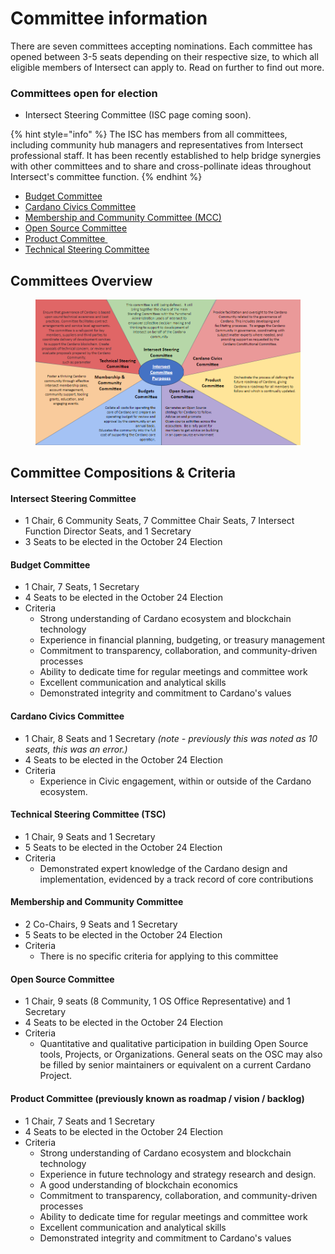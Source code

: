 # Committee information

There are seven committees accepting nominations. Each committee has opened between 3-5 seats depending on their respective size, to which all eligible members of Intersect can apply to. Read on further to find out more.

### Committees open for election

* Intersect Steering Committee (ISC page coming soon).

{% hint style="info" %}
The ISC has members from all committees, including community hub managers and representatives from Intersect professional staff. It has been recently established to help bridge synergies with other committees and to share and cross-pollinate ideas throughout Intersect's committee function.
{% endhint %}

* [Budget Committee](https://committees.docs.intersectmbo.org/v/intersect-budget-committee)
* [​Cardano Civics Committee](https://committees.docs.intersectmbo.org/v/intersect-civics-committee)
* [​Membership and Community Committee (MCC)​](https://committees.docs.intersectmbo.org/v/intersect-membership-and-community-committee-mcc)
* [​Open Source Committee​](https://committees.docs.intersectmbo.org/v/intersect-open-source-committee)
* ​[Product  Committee ](https://app.gitbook.com/o/Prbm1mtkwSsGWSvG1Bfd/s/K7cBOo8O1BpQ2uwlq0BE/)​
* [​Technical Steering Committee](https://committees.docs.intersectmbo.org/v/intersect-technical-steering-committee)

## Committees Overview

<figure><img src="../.gitbook/assets/image (6).png" alt=""><figcaption></figcaption></figure>

## Committee Compositions & Criteria&#x20;

#### Intersect Steering Committee

* 1 Chair, 6 Community Seats, 7 Committee Chair Seats, 7 Intersect Function Director Seats, and 1 Secretary
* 3 Seats to be elected in the October 24 Election

#### &#x20;Budget Committee&#x20;

* 1 Chair, 7 Seats, 1 Secretary
* 4 Seats to be elected in the October 24 Election
* Criteria
  * Strong understanding of Cardano ecosystem and blockchain technology
  * Experience in financial planning, budgeting, or treasury management
  * Commitment to transparency, collaboration, and community-driven processes
  * Ability to dedicate time for regular meetings and committee work
  * Excellent communication and analytical skills
  * Demonstrated integrity and commitment to Cardano's values

#### Cardano Civics Committee

* 1 Chair, 8 Seats and 1 Secretary _(note - previously this was noted as 10 seats, this was an error.)_
* 4 Seats to be elected in the October 24 Election
* Criteria
  * Experience in Civic engagement, within or outside of the Cardano ecosystem.

#### Technical Steering Committee (TSC)

* 1 Chair, 9 Seats and 1 Secretary
* 5 Seats to be elected in the October 24 Election
* Criteria
  * Demonstrated expert knowledge of the Cardano design and implementation, evidenced by a track record of core contributions

#### Membership and Community Committee

* 2 Co-Chairs, 9 Seats and 1 Secretary
* 5 Seats to be elected in the October 24 Election
* Criteria
  *   There is no specific criteria for applying to this committee



#### Open Source Committee

* 1 Chair, 9 seats (8 Community, 1 OS Office Representative) and 1 Secretary
* 4 Seats to be elected in the October 24 Election
* Criteria
  * Quantitative and qualitative participation in building Open Source tools, Projects, or Organizations. General seats on the OSC may also be filled by senior maintainers or equivalent on a current Cardano Project.

#### Product Committee (previously known as roadmap / vision / backlog)

* 1 Chair, 7 Seats and 1 Secretary
* 4 Seats to be elected in the October 24 Election
* Criteria
  * Strong understanding of Cardano ecosystem and blockchain technology
  * Experience in future technology and strategy research and design.
  * A good understanding of blockchain economics&#x20;
  * Commitment to transparency, collaboration, and community-driven processes
  * Ability to dedicate time for regular meetings and committee work
  * Excellent communication and analytical skills
  * Demonstrated integrity and commitment to Cardano's values
